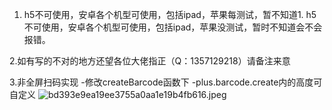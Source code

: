1. h5不可使用，安卓各个机型可使用，包括ipad，苹果每测试，暂不知道1. h5不可使用，安卓各个机型可使用，包括ipad，苹果没测试，暂时不知道会不会报错。

2.如有写的不对的地方还望各位大佬指正（Q：1357129218）请备注来意

3.非全屏扫码实现
-修改createBarcode函数下
-plus.barcode.create内的高度可自定义
![bd393e9ea19ee3755a0aa1e19b4fb616.jpeg](en-resource://database/502:1)